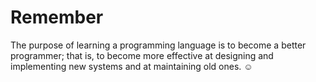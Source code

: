 # Remember
The purpose of learning a programming language is to become a better programmer; that is, to become more effective at designing and implementing new systems and at maintaining old ones. &#x263a;

